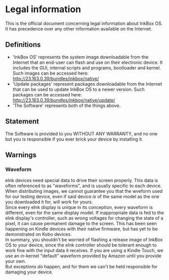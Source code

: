 # Legal information
This is the official document concerning legal information about InkBox OS. It has precedence over any other information available on the Internet.

## Definitions
- 'InkBox OS' represents the system image downloadable from the Internet that an end-user can flash and use on their electronic device. It includes the GUI, internal scripts and programs, bootloader and kernel. Such images can be accessed here: http://23.163.0.39/bundles/inkbox/native/
- 'Update packages' represent packages downloadable from the Internet that can be used to update InkBox OS to a newer version. Such packages can be accessed here: http://23.163.0.39/bundles/inkbox/native/update/
- 'The Software' represents both of the things above.

## Statement
The Software is provided to you WITHOUT ANY WARRANTY, and no one but you is responsible if you ever brick your device by installing it.

## Warnings
### Waveform
eInk devices need special data to drive their screen properly. This data is often referenced to as "waveforms", and is usually specific to each device. When distributing images, we cannot guarantee you that the wveform used for our testing device, even if said device *is* of the same model as the one you downloaded it for, will work for yours.<br>Since every eInk display is unique in its conception, every waveform is different, even for the same display model. If inappropriate data is fed to the eInk display's controller, such as wrong voltages for changing the state of a pixel, it can cause permanent damage to the screen. This has been seen happening on Kindle devices with their native firmware, but has yet to be demonstrated on Kobo devices.<br>In summary, you shouldn't be worried of flashing a release image of InkBox OS to your device, since the eInk controller should be tolerant enough to work fine with the input data it receives. If you are using a Kindle Touch, we use an in-kernel "default" waveform provided by Amazon until you provide your own.<br>But exceptions *do* happen, and for them we can't be held responsible for damaging your device.
